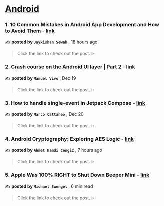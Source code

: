 
<h1><a href=https://medium.com/tag/android/recommended target="_blank" rel="noopener noreferrer">Android</a></h1>
<h3>1. 10 Common Mistakes in Android App Development and How to Avoid Them - <a href=https://medium.com/@jecky999/10-common-mistakes-in-android-app-development-and-how-to-avoid-them-e316b33d2a8a?source=tag_recommended_feed---------0-84----------android----------7dbf0ecd_5a08_4003_8401_aad87b7e513b------- target="_blank" rel="noopener noreferrer">link</a></h3>

✍️ **posted by `Jaykishan Sewak`** <date> , 18 hours ago</date>

<blockquote>Click the link to check out the post. ⌲</blockquote>

<h3>2. Crash course on the Android UI layer | Part 2 - <a href=https://medium.com/bumble-tech/crash-course-on-the-android-ui-layer-part-2-2335171467e0?source=tag_recommended_feed---------1-107----------android----------7dbf0ecd_5a08_4003_8401_aad87b7e513b------- target="_blank" rel="noopener noreferrer">link</a></h3>

✍️ **posted by `Manuel Vivo`** <date> , Dec 19</date>

<blockquote>Click the link to check out the post. ⌲</blockquote>

<h3>3. How to handle single-event in Jetpack Compose - <a href=https://medium.com/@marco-cattaneo/how-to-handle-single-event-in-jetpack-compose-f90b6220e8c8?source=tag_recommended_feed---------2-85----------android----------7dbf0ecd_5a08_4003_8401_aad87b7e513b------- target="_blank" rel="noopener noreferrer">link</a></h3>

✍️ **posted by `Marco Cattaneo`** <date> , Dec 20</date>

<blockquote>Click the link to check out the post. ⌲</blockquote>

<h3>4. Android Cryptography: Exploring AES Logic - <a href=https://medium.com/@cengizahmet/android-cryptography-exploring-aes-logic-17d57a4ef701?source=tag_recommended_feed---------3-84----------android----------7dbf0ecd_5a08_4003_8401_aad87b7e513b------- target="_blank" rel="noopener noreferrer">link</a></h3>

✍️ **posted by `Ahmet Hamdi Cengiz`** <date> , 7 hours ago</date>

<blockquote>Click the link to check out the post. ⌲</blockquote>

<h3>5. Apple Was 100% RIGHT to Shut Down Beeper Mini - <a href=https://medium.com/@michaelswengel/apple-was-100-right-to-shut-down-beeper-mini-9f3582667f39?source=tag_recommended_feed---------4-107----------android----------7dbf0ecd_5a08_4003_8401_aad87b7e513b------- target="_blank" rel="noopener noreferrer">link</a></h3>

✍️ **posted by `Michael Swengel`** <date> , 6 min read</date>

<blockquote>Click the link to check out the post. ⌲</blockquote>

